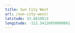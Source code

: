 ```yaml
---
title: Sun City West
url: /sun-city-west/
latitude: 33.6619813
longitude: -112.34126950000001
---
```

